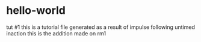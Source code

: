 # hello-world
tut #1
this is a tutorial file generated as a result of impulse following untimed inaction
this is the addition made on rm1
